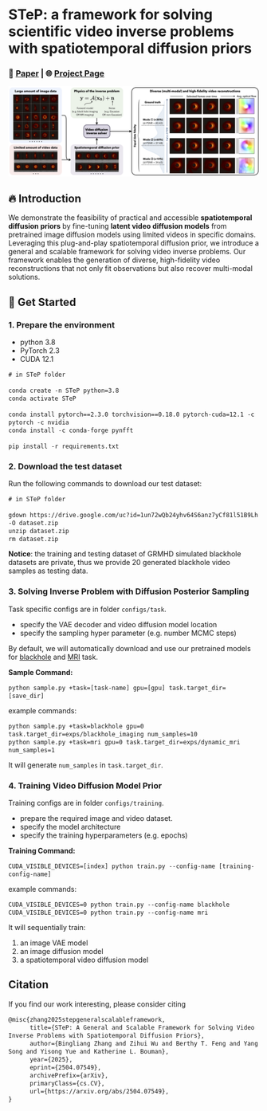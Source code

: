 # STeP: a framework for solving scientific video inverse problems with spatiotemporal diffusion priors

### 📝 [Paper](https://arxiv.org/abs/2504.07549) | 🌐 [Project Page](https://zhangbingliang2019.github.io/STeP/)

![teaser](README.assets/teaser.png)

## 🔥 Introduction

We demonstrate the feasibility of practical and accessible **spatiotemporal diffusion priors** by fine-tuning **latent video diffusion models** from pretrained image diffusion models using limited videos in specific domains. Leveraging this plug-and-play spatiotemporal diffusion prior, we introduce a general and scalable framework for solving video inverse problems. Our framework enables the generation of diverse, high-fidelity video reconstructions that not only fit observations but also recover multi-modal solutions. 



## 🚀 Get Started 

### 1. Prepare the environment

- python 3.8
- PyTorch 2.3
- CUDA 12.1

```
# in STeP folder

conda create -n STeP python=3.8
conda activate STeP

conda install pytorch==2.3.0 torchvision==0.18.0 pytorch-cuda=12.1 -c pytorch -c nvidia
conda install -c conda-forge pynfft

pip install -r requirements.txt
```



### 2. Download the test dataset

Run the following commands to download our test dataset:

```
# in STeP folder

gdown https://drive.google.com/uc?id=1un72wQb24yhv64S6anz7yCf81l51B9Lh -O dataset.zip
unzip dataset.zip
rm dataset.zip
```

**Notice**: the training and testing dataset of GRMHD simulated blackhole datasets are private, thus we provide 20 generated blackhole video samples as testing data.



### 3. Solving Inverse Problem with Diffusion Posterior Sampling

Task specific configs are in folder `configs/task`. 

* specify the VAE decoder and video diffusion model location
* specify the sampling hyper parameter (e.g. number MCMC steps)

By default, we will automatically download and use our pretrained models for [blackhole](https://huggingface.co/bingliangzhang00/STeP-blackhole) and [MRI](https://huggingface.co/bingliangzhang00/STeP-mri) task.



**Sample Command:**

```
python sample.py +task=[task-name] gpu=[gpu] task.target_dir=[save_dir] 
```

example commands:

```
python sample.py +task=blackhole gpu=0 task.target_dir=exps/blackhole_imaging num_samples=10
python sample.py +task=mri gpu=0 task.target_dir=exps/dynamic_mri num_samples=1
```

It will generate `num_samples` in `task.target_dir`.



### 4. Training Video Diffusion Model Prior

Training configs are in folder `configs/training`.

* prepare the required image and video dataset. 
* specify the model architecture
* specify the training hyperparameters (e.g. epochs)

**Training Command:**

```
CUDA_VISIBLE_DEVICES=[index] python train.py --config-name [training-config-name]
```

example commands:

```
CUDA_VISIBLE_DEVICES=0 python train.py --config-name blackhole
CUDA_VISIBLE_DEVICES=0 python train.py --config-name mri
```

It will sequentially train:

1. an image VAE model 
2. an image diffusion model
3. a spatiotemporal video diffusion model



## Citation

If you find our work interesting, please consider citing

```
@misc{zhang2025stepgeneralscalableframework,
      title={STeP: A General and Scalable Framework for Solving Video Inverse Problems with Spatiotemporal Diffusion Priors}, 
      author={Bingliang Zhang and Zihui Wu and Berthy T. Feng and Yang Song and Yisong Yue and Katherine L. Bouman},
      year={2025},
      eprint={2504.07549},
      archivePrefix={arXiv},
      primaryClass={cs.CV},
      url={https://arxiv.org/abs/2504.07549}, 
}
```

